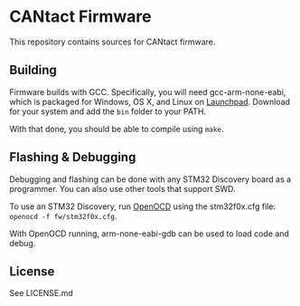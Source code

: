 # CANtact Firmware

This repository contains sources for CANtact firmware.

## Building

Firmware builds with GCC. Specifically, you will need gcc-arm-none-eabi, which 
is packaged for Windows, OS X, and Linux on 
[Launchpad](https://launchpad.net/gcc-arm-embedded/+download). Download for your 
system and add the `bin` folder to your PATH.

With that done, you should be able to compile using `make`.

## Flashing & Debugging

Debugging and flashing can be done with any STM32 Discovery board as a 
programmer. You can also use other tools that support SWD.

To use an STM32 Discovery, run [OpenOCD](http://openocd.sourceforge.net/) using
the stm32f0x.cfg file: `openocd -f fw/stm32f0x.cfg`.

With OpenOCD running, arm-none-eabi-gdb can be used to load code and debug.

## License

See LICENSE.md
